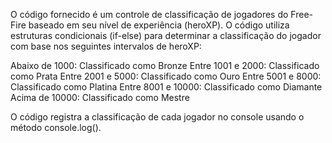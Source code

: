O código fornecido é um controle de classificação de jogadores do Free-Fire baseado em seu nível de experiência (heroXP).
O código utiliza estruturas condicionais (if-else) para determinar a classificação do jogador com base nos seguintes intervalos de heroXP:

Abaixo de 1000: Classificado como Bronze
Entre 1001 e 2000: Classificado como Prata
Entre 2001 e 5000: Classificado como Ouro
Entre 5001 e 8000: Classificado como Platina
Entre 8001 e 10000: Classificado como Diamante
Acima de 10000: Classificado como Mestre

O código registra a classificação de cada jogador no console usando o método console.log().
